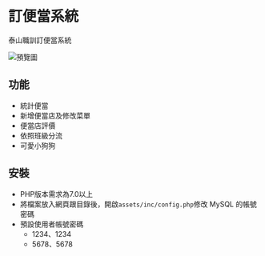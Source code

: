 # 訂便當系統
泰山職訓訂便當系統   

![預覽圖](https://github.com/rogeraabbccdd/PHP-Dinbendon/raw/master/dinbendon.jpg)

## 功能
* 統計便當
* 新增便當店及修改菜單
* 便當店評價
* 依照班級分流
* 可愛小狗狗

## 安裝
* PHP版本需求為7.0以上
* 將檔案放入網頁跟目錄後，開啟`assets/inc/config.php`修改 MySQL 的帳號密碼
* 預設使用者帳號密碼
  * 1234、1234
  * 5678、5678
